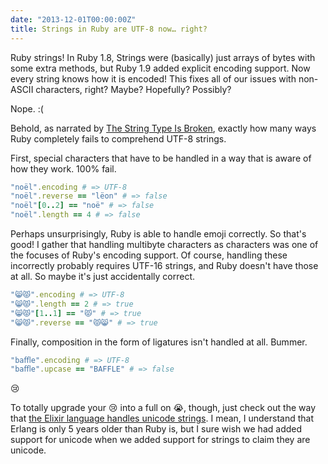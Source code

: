 ```yaml
---
date: "2013-12-01T00:00:00Z"
title: Strings in Ruby are UTF-8 now… right?
---
```

Ruby strings! In Ruby 1.8, Strings were (basically) just arrays of bytes with some extra methods, but Ruby 1.9 added explicit encoding support. Now every string knows how it is encoded! This fixes all of our issues with non-ASCII characters, right? Maybe? Hopefully? Possibly?

Nope. :(

Behold, as narrated by [The String Type Is Broken](http://mortoray.com/2013/11/27/the-string-type-is-broken), exactly how many ways Ruby completely fails to comprehend UTF-8 strings.

First, special characters that have to be handled in a way that is aware of how they work. 100% fail.

```ruby
"noël".encoding # => UTF-8
"noël".reverse == "lëon" # => false
"noël"[0..2] == "noë" # => false
"noël".length == 4 # => false
```

Perhaps unsurprisingly, Ruby is able to handle emoji correctly. So that's good! I gather that handling multibyte characters as characters was one of the focuses of Ruby's encoding support. Of course, handling these incorrectly probably requires UTF-16 strings, and Ruby doesn't have those at all. So maybe it's just accidentally correct.

```ruby
"😸😾".encoding # => UTF-8
"😸😾".length == 2 # => true
"😸😾"[1..1] == "😾" # => true
"😸😾".reverse == "😾😸" # => true
```

Finally, composition in the form of ligatures isn't handled at all. Bummer.

```ruby
"baﬄe".encoding # => UTF-8
"baﬄe".upcase == "BAFFLE" # => false
```

😢

To totally upgrade your 😢 into a full on 😭, though, just check out the way that [the Elixir language handles unicode strings](https://github.com/elixir-lang/elixir/blob/d95a7d1a58bddcbbfec62a17c16a53dc1d6a3543/lib/elixir/test/elixir/string_test.exs#L18-L29). I mean, I understand that Erlang is only 5 years older than Ruby is, but I sure wish we had added support for unicode when we added support for strings to claim they are unicode.